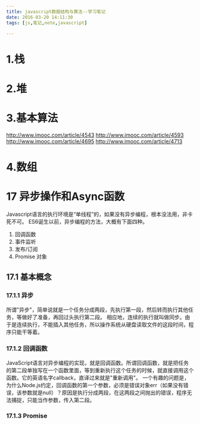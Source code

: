 ```yaml
---
title: javascript数据结构与算法--学习笔记
date: 2016-03-20 14:11:30
tags: [js,笔记,note,javascript]

---
```

# 1.栈
# 2.堆
# 3.基本算法
http://www.imooc.com/article/4543
http://www.imooc.com/article/4593
http://www.imooc.com/article/4695
http://www.imooc.com/article/4713

# 4.数组

# 17 异步操作和Async函数
Javascript语言的执行环境是“单线程”的，如果没有异步编程，根本没法用，非卡死不可。
ES6诞生以前，异步编程的方法，大概有下面四种。

1. 回调函数
2. 事件监听
3. 发布/订阅
4. Promise 对象

## 17.1 基本概念
### 17.1.1 异步
所谓"异步"，简单说就是一个任务分成两段，先执行第一段，然后转而执行其他任务，等做好了准备，再回过头执行第二段。
相应地，连续的执行就叫做同步。由于是连续执行，不能插入其他任务，所以操作系统从硬盘读取文件的这段时间，程序只能干等着。

### 17.1.2 回调函数
JavaScript语言对异步编程的实现，就是回调函数。所谓回调函数，就是把任务的第二段单独写在一个函数里面，等到重新执行这个任务的时候，就直接调用这个函数。它的英语名字callback，直译过来就是"重新调用"。
一个有趣的问题是，为什么Node.js约定，回调函数的第一个参数，必须是错误对象err（如果没有错误，该参数就是null）？原因是执行分成两段，在这两段之间抛出的错误，程序无法捕捉，只能当作参数，传入第二段。

### 17.1.3 Promise
